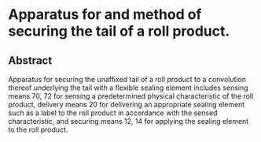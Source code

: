 # Apparatus for and method of securing the tail of a roll product.

## Abstract
Apparatus for securing the unaffixed tail of a roll product to a convolution thereof underlying the tail with a flexible sealing element includes sensing means 70, 72 for sensing a predetermined physical characteristic of the roll product, delivery means 20 for delivering an appropriate sealing element such as a label to the roll product in accordance with the sensed characteristic, and securing means 12, 14 for applying the sealing element to the roll product.